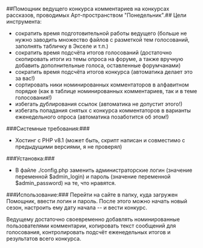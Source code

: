 ##Помощник ведущего конкурса комментариев на конкурсах рассказов, проводимых Арт-пространством "Понедельник".##
Цели инструмента:
- сократить время подготовительной работы ведущего (больше не нужно заводить множество файлов с разметкой тем голосований, заполнять табличку в Экселе и т.п.)
- сократить время подсчёта итогов голосований (достаточно скопировать итоги из темы опроса на форуме, а также вручную добавить дополнительные голоса, оставленные форумчанами)
- сократить время подсчёта итогов конкурса (автоматика делает это за вас!)
- сортировать ники номинированных комментаторов в алфавитном порядке (как в таблице номинированных комментариев, так и в теме голосования!)
- избегать дублирования ссылок (автоматика не допустит этого!)
- избегать попадания снятых с конкурса комментаторов в варианты еженедельного опроса (автоматика позаботится об этом!)

###Системные требования:###
- Хостинг с PHP v8.1 (может быть, скрипт написан и совместимо с предыдущими версиями, я не проверял)

###Установка:###
- В файле ./config.php заменить администраторские логин (значение переменной $admin_login) и пароль (значение переменной $admin_password) на те, что нравятся.

###Использование:###
Перейти на сайте в папку, куда загружен Помощник, ввести логин и пароль. После этого можно начать новый сезон, настроить ему дату начала -- и вести конкурс.

Ведущему достаточно своевременно добавлять номинированные пользователями комментарии, копировать текст сообщений для голосования, контролировать подсчёт еженедельных итогов и результатов всего конкурса.